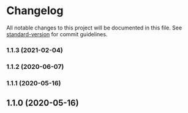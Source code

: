 # Changelog

All notable changes to this project will be documented in this file. See [standard-version](https://github.com/conventional-changelog/standard-version) for commit guidelines.

### 1.1.3 (2021-02-04)

### 1.1.2 (2020-06-07)

### 1.1.1 (2020-05-16)

## 1.1.0 (2020-05-16)
